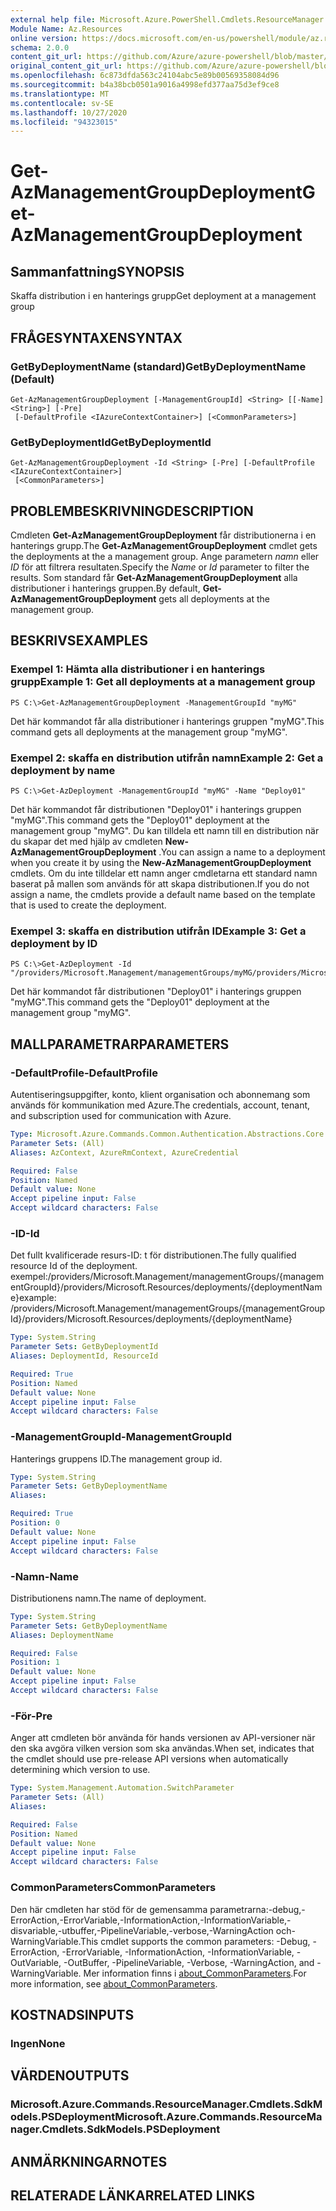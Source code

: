 ```yaml
---
external help file: Microsoft.Azure.PowerShell.Cmdlets.ResourceManager.dll-Help.xml
Module Name: Az.Resources
online version: https://docs.microsoft.com/en-us/powershell/module/az.resources/get-azmanagementgroupdeployment
schema: 2.0.0
content_git_url: https://github.com/Azure/azure-powershell/blob/master/src/Resources/Resources/help/Get-AzManagementGroupDeployment.md
original_content_git_url: https://github.com/Azure/azure-powershell/blob/master/src/Resources/Resources/help/Get-AzManagementGroupDeployment.md
ms.openlocfilehash: 6c873dfda563c24104abc5e89b00569358084d96
ms.sourcegitcommit: b4a38bcb0501a9016a4998efd377aa75d3ef9ce8
ms.translationtype: MT
ms.contentlocale: sv-SE
ms.lasthandoff: 10/27/2020
ms.locfileid: "94323015"
---
```

# <span data-ttu-id="d7954-101">Get-AzManagementGroupDeployment</span><span class="sxs-lookup"><span data-stu-id="d7954-101">Get-AzManagementGroupDeployment</span></span>

## <span data-ttu-id="d7954-102">Sammanfattning</span><span class="sxs-lookup"><span data-stu-id="d7954-102">SYNOPSIS</span></span>
<span data-ttu-id="d7954-103">Skaffa distribution i en hanterings grupp</span><span class="sxs-lookup"><span data-stu-id="d7954-103">Get deployment at a management group</span></span>

## <span data-ttu-id="d7954-104">FRÅGESYNTAXEN</span><span class="sxs-lookup"><span data-stu-id="d7954-104">SYNTAX</span></span>

### <span data-ttu-id="d7954-105">GetByDeploymentName (standard)</span><span class="sxs-lookup"><span data-stu-id="d7954-105">GetByDeploymentName (Default)</span></span>
```
Get-AzManagementGroupDeployment [-ManagementGroupId] <String> [[-Name] <String>] [-Pre]
 [-DefaultProfile <IAzureContextContainer>] [<CommonParameters>]
```

### <span data-ttu-id="d7954-106">GetByDeploymentId</span><span class="sxs-lookup"><span data-stu-id="d7954-106">GetByDeploymentId</span></span>
```
Get-AzManagementGroupDeployment -Id <String> [-Pre] [-DefaultProfile <IAzureContextContainer>]
 [<CommonParameters>]
```

## <span data-ttu-id="d7954-107">PROBLEMBESKRIVNING</span><span class="sxs-lookup"><span data-stu-id="d7954-107">DESCRIPTION</span></span>
<span data-ttu-id="d7954-108">Cmdleten **Get-AzManagementGroupDeployment** får distributionerna i en hanterings grupp.</span><span class="sxs-lookup"><span data-stu-id="d7954-108">The **Get-AzManagementGroupDeployment** cmdlet gets the deployments at the a management group.</span></span>
<span data-ttu-id="d7954-109">Ange parametern *namn* eller *ID* för att filtrera resultaten.</span><span class="sxs-lookup"><span data-stu-id="d7954-109">Specify the *Name* or *Id* parameter to filter the results.</span></span>
<span data-ttu-id="d7954-110">Som standard får **Get-AzManagementGroupDeployment** alla distributioner i hanterings gruppen.</span><span class="sxs-lookup"><span data-stu-id="d7954-110">By default, **Get-AzManagementGroupDeployment** gets all deployments at the management group.</span></span>

## <span data-ttu-id="d7954-111">BESKRIVS</span><span class="sxs-lookup"><span data-stu-id="d7954-111">EXAMPLES</span></span>

### <span data-ttu-id="d7954-112">Exempel 1: Hämta alla distributioner i en hanterings grupp</span><span class="sxs-lookup"><span data-stu-id="d7954-112">Example 1: Get all deployments at a management group</span></span>
```
PS C:\>Get-AzManagementGroupDeployment -ManagementGroupId "myMG"
```

<span data-ttu-id="d7954-113">Det här kommandot får alla distributioner i hanterings gruppen "myMG".</span><span class="sxs-lookup"><span data-stu-id="d7954-113">This command gets all deployments at the management group "myMG".</span></span>

### <span data-ttu-id="d7954-114">Exempel 2: skaffa en distribution utifrån namn</span><span class="sxs-lookup"><span data-stu-id="d7954-114">Example 2: Get a deployment by name</span></span>
```
PS C:\>Get-AzDeployment -ManagementGroupId "myMG" -Name "Deploy01"
```

<span data-ttu-id="d7954-115">Det här kommandot får distributionen "Deploy01" i hanterings gruppen "myMG".</span><span class="sxs-lookup"><span data-stu-id="d7954-115">This command gets the "Deploy01" deployment at the management group "myMG".</span></span>
<span data-ttu-id="d7954-116">Du kan tilldela ett namn till en distribution när du skapar det med hjälp av cmdleten **New-AzManagementGroupDeployment** .</span><span class="sxs-lookup"><span data-stu-id="d7954-116">You can assign a name to a deployment when you create it by using the **New-AzManagementGroupDeployment** cmdlets.</span></span>
<span data-ttu-id="d7954-117">Om du inte tilldelar ett namn anger cmdletarna ett standard namn baserat på mallen som används för att skapa distributionen.</span><span class="sxs-lookup"><span data-stu-id="d7954-117">If you do not assign a name, the cmdlets provide a default name based on the template that is used to create the deployment.</span></span>

### <span data-ttu-id="d7954-118">Exempel 3: skaffa en distribution utifrån ID</span><span class="sxs-lookup"><span data-stu-id="d7954-118">Example 3: Get a deployment by ID</span></span>
```
PS C:\>Get-AzDeployment -Id "/providers/Microsoft.Management/managementGroups/myMG/providers/Microsoft.Resources/deployments/Deploy01"
```

<span data-ttu-id="d7954-119">Det här kommandot får distributionen "Deploy01" i hanterings gruppen "myMG".</span><span class="sxs-lookup"><span data-stu-id="d7954-119">This command gets the "Deploy01" deployment at the management group "myMG".</span></span>

## <span data-ttu-id="d7954-120">MALLPARAMETRAR</span><span class="sxs-lookup"><span data-stu-id="d7954-120">PARAMETERS</span></span>

### <span data-ttu-id="d7954-121">-DefaultProfile</span><span class="sxs-lookup"><span data-stu-id="d7954-121">-DefaultProfile</span></span>
<span data-ttu-id="d7954-122">Autentiseringsuppgifter, konto, klient organisation och abonnemang som används för kommunikation med Azure.</span><span class="sxs-lookup"><span data-stu-id="d7954-122">The credentials, account, tenant, and subscription used for communication with Azure.</span></span>

```yaml
Type: Microsoft.Azure.Commands.Common.Authentication.Abstractions.Core.IAzureContextContainer
Parameter Sets: (All)
Aliases: AzContext, AzureRmContext, AzureCredential

Required: False
Position: Named
Default value: None
Accept pipeline input: False
Accept wildcard characters: False
```

### <span data-ttu-id="d7954-123">-ID</span><span class="sxs-lookup"><span data-stu-id="d7954-123">-Id</span></span>
<span data-ttu-id="d7954-124">Det fullt kvalificerade resurs-ID: t för distributionen.</span><span class="sxs-lookup"><span data-stu-id="d7954-124">The fully qualified resource Id of the deployment.</span></span>
<span data-ttu-id="d7954-125">exempel:/providers/Microsoft.Management/managementGroups/{managementGroupId}/providers/Microsoft.Resources/deployments/{deploymentName}</span><span class="sxs-lookup"><span data-stu-id="d7954-125">example: /providers/Microsoft.Management/managementGroups/{managementGroupId}/providers/Microsoft.Resources/deployments/{deploymentName}</span></span>

```yaml
Type: System.String
Parameter Sets: GetByDeploymentId
Aliases: DeploymentId, ResourceId

Required: True
Position: Named
Default value: None
Accept pipeline input: False
Accept wildcard characters: False
```

### <span data-ttu-id="d7954-126">-ManagementGroupId</span><span class="sxs-lookup"><span data-stu-id="d7954-126">-ManagementGroupId</span></span>
<span data-ttu-id="d7954-127">Hanterings gruppens ID.</span><span class="sxs-lookup"><span data-stu-id="d7954-127">The management group id.</span></span>

```yaml
Type: System.String
Parameter Sets: GetByDeploymentName
Aliases:

Required: True
Position: 0
Default value: None
Accept pipeline input: False
Accept wildcard characters: False
```

### <span data-ttu-id="d7954-128">-Namn</span><span class="sxs-lookup"><span data-stu-id="d7954-128">-Name</span></span>
<span data-ttu-id="d7954-129">Distributionens namn.</span><span class="sxs-lookup"><span data-stu-id="d7954-129">The name of deployment.</span></span>

```yaml
Type: System.String
Parameter Sets: GetByDeploymentName
Aliases: DeploymentName

Required: False
Position: 1
Default value: None
Accept pipeline input: False
Accept wildcard characters: False
```

### <span data-ttu-id="d7954-130">-För</span><span class="sxs-lookup"><span data-stu-id="d7954-130">-Pre</span></span>
<span data-ttu-id="d7954-131">Anger att cmdleten bör använda för hands versionen av API-versioner när den ska avgöra vilken version som ska användas.</span><span class="sxs-lookup"><span data-stu-id="d7954-131">When set, indicates that the cmdlet should use pre-release API versions when automatically determining which version to use.</span></span>

```yaml
Type: System.Management.Automation.SwitchParameter
Parameter Sets: (All)
Aliases:

Required: False
Position: Named
Default value: None
Accept pipeline input: False
Accept wildcard characters: False
```

### <span data-ttu-id="d7954-132">CommonParameters</span><span class="sxs-lookup"><span data-stu-id="d7954-132">CommonParameters</span></span>
<span data-ttu-id="d7954-133">Den här cmdleten har stöd för de gemensamma parametrarna:-debug,-ErrorAction,-ErrorVariable,-InformationAction,-InformationVariable,-disvariable,-utbuffer,-PipelineVariable,-verbose,-WarningAction och-WarningVariable.</span><span class="sxs-lookup"><span data-stu-id="d7954-133">This cmdlet supports the common parameters: -Debug, -ErrorAction, -ErrorVariable, -InformationAction, -InformationVariable, -OutVariable, -OutBuffer, -PipelineVariable, -Verbose, -WarningAction, and -WarningVariable.</span></span> <span data-ttu-id="d7954-134">Mer information finns i [about_CommonParameters](http://go.microsoft.com/fwlink/?LinkID=113216).</span><span class="sxs-lookup"><span data-stu-id="d7954-134">For more information, see [about_CommonParameters](http://go.microsoft.com/fwlink/?LinkID=113216).</span></span>

## <span data-ttu-id="d7954-135">KOSTNADS</span><span class="sxs-lookup"><span data-stu-id="d7954-135">INPUTS</span></span>

### <span data-ttu-id="d7954-136">Ingen</span><span class="sxs-lookup"><span data-stu-id="d7954-136">None</span></span>

## <span data-ttu-id="d7954-137">VÄRDEN</span><span class="sxs-lookup"><span data-stu-id="d7954-137">OUTPUTS</span></span>

### <span data-ttu-id="d7954-138">Microsoft.Azure.Commands.ResourceManager.Cmdlets.SdkModels.PSDeployment</span><span class="sxs-lookup"><span data-stu-id="d7954-138">Microsoft.Azure.Commands.ResourceManager.Cmdlets.SdkModels.PSDeployment</span></span>

## <span data-ttu-id="d7954-139">ANMÄRKNINGAR</span><span class="sxs-lookup"><span data-stu-id="d7954-139">NOTES</span></span>

## <span data-ttu-id="d7954-140">RELATERADE LÄNKAR</span><span class="sxs-lookup"><span data-stu-id="d7954-140">RELATED LINKS</span></span>
